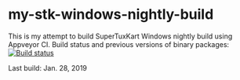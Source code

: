 # my-stk-windows-nightly-build

This is my attempt to build SuperTuxKart Windows nightly build using Appveyor CI. Build status and previous versions of binary packages:
[![Build status](https://ci.appveyor.com/api/projects/status/wdnuq4n7yq2xhjte?svg=true)](https://ci.appveyor.com/project/acmepjz/my-stk-windows-nightly-build)

Last build: Jan. 28, 2019

<!-- Current version of binary package: https://bintray.com/acmepjz/my-stk-windows-nightly-build/stk/nightly -->
